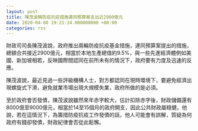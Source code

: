```yaml
---
layout: post
title: 陳茂波稱防疫抗疫措施連同預算案支出近2900億元
date: 2020-04-08 19:21:24.000000000 +08:00
categories: rss
---
```


財政司司長陳茂波說，政府推出兩輪防疫抗疫基金措施，連同預算案提出的措施，總額合共接近2900億元，相當於本地生產總值約9.5%，與一些先進經濟體例如美國、新加坡相若，反映國際間認同在前所未有的情況下，政府要有力度及迅速的反應。

陳茂波說，最近見過一些評級機構人士，對方都認同在現時環境下，要避免經濟出現螺旋式下滑，避免就業市場出現大規模失業，政府所做的是必須。

至於政府會否發債，陳茂波說雖然來年赤字較大，估計扣除赤字後，財政儲備還有8000億至9000億元，相當於14至15個月的政府開支，因此公共財政屬穩健。他說，若在這情況下，為籌措防疫抗疫工作發債的話，他人可能會有誤解，質疑為何政府有錢卻發債，財政紀律會否從此鬆懈。
